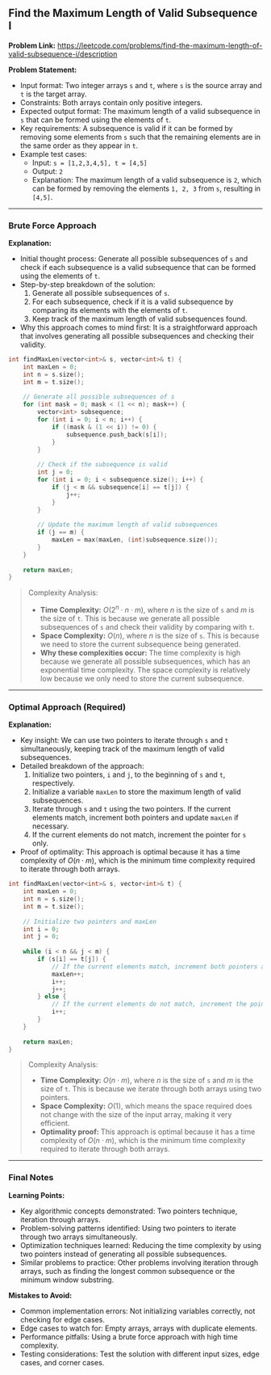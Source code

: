 ## Find the Maximum Length of Valid Subsequence I
**Problem Link:** https://leetcode.com/problems/find-the-maximum-length-of-valid-subsequence-i/description

**Problem Statement:**
- Input format: Two integer arrays `s` and `t`, where `s` is the source array and `t` is the target array.
- Constraints: Both arrays contain only positive integers.
- Expected output format: The maximum length of a valid subsequence in `s` that can be formed using the elements of `t`.
- Key requirements: A subsequence is valid if it can be formed by removing some elements from `s` such that the remaining elements are in the same order as they appear in `t`.
- Example test cases:
  - Input: `s = [1,2,3,4,5], t = [4,5]`
  - Output: `2`
  - Explanation: The maximum length of a valid subsequence is `2`, which can be formed by removing the elements `1, 2, 3` from `s`, resulting in `[4,5]`.

---

### Brute Force Approach

**Explanation:**
- Initial thought process: Generate all possible subsequences of `s` and check if each subsequence is a valid subsequence that can be formed using the elements of `t`.
- Step-by-step breakdown of the solution:
  1. Generate all possible subsequences of `s`.
  2. For each subsequence, check if it is a valid subsequence by comparing its elements with the elements of `t`.
  3. Keep track of the maximum length of valid subsequences found.
- Why this approach comes to mind first: It is a straightforward approach that involves generating all possible subsequences and checking their validity.

```cpp
int findMaxLen(vector<int>& s, vector<int>& t) {
    int maxLen = 0;
    int n = s.size();
    int m = t.size();
    
    // Generate all possible subsequences of s
    for (int mask = 0; mask < (1 << n); mask++) {
        vector<int> subsequence;
        for (int i = 0; i < n; i++) {
            if ((mask & (1 << i)) != 0) {
                subsequence.push_back(s[i]);
            }
        }
        
        // Check if the subsequence is valid
        int j = 0;
        for (int i = 0; i < subsequence.size(); i++) {
            if (j < m && subsequence[i] == t[j]) {
                j++;
            }
        }
        
        // Update the maximum length of valid subsequences
        if (j == m) {
            maxLen = max(maxLen, (int)subsequence.size());
        }
    }
    
    return maxLen;
}
```

> Complexity Analysis:
> - **Time Complexity:** $O(2^n \cdot n \cdot m)$, where $n$ is the size of `s` and $m$ is the size of `t`. This is because we generate all possible subsequences of `s` and check their validity by comparing with `t`.
> - **Space Complexity:** $O(n)$, where $n$ is the size of `s`. This is because we need to store the current subsequence being generated.
> - **Why these complexities occur:** The time complexity is high because we generate all possible subsequences, which has an exponential time complexity. The space complexity is relatively low because we only need to store the current subsequence.

---

### Optimal Approach (Required)

**Explanation:**
- Key insight: We can use two pointers to iterate through `s` and `t` simultaneously, keeping track of the maximum length of valid subsequences.
- Detailed breakdown of the approach:
  1. Initialize two pointers, `i` and `j`, to the beginning of `s` and `t`, respectively.
  2. Initialize a variable `maxLen` to store the maximum length of valid subsequences.
  3. Iterate through `s` and `t` using the two pointers. If the current elements match, increment both pointers and update `maxLen` if necessary.
  4. If the current elements do not match, increment the pointer for `s` only.
- Proof of optimality: This approach is optimal because it has a time complexity of $O(n \cdot m)$, which is the minimum time complexity required to iterate through both arrays.

```cpp
int findMaxLen(vector<int>& s, vector<int>& t) {
    int maxLen = 0;
    int n = s.size();
    int m = t.size();
    
    // Initialize two pointers and maxLen
    int i = 0;
    int j = 0;
    
    while (i < n && j < m) {
        if (s[i] == t[j]) {
            // If the current elements match, increment both pointers and update maxLen
            maxLen++;
            i++;
            j++;
        } else {
            // If the current elements do not match, increment the pointer for s only
            i++;
        }
    }
    
    return maxLen;
}
```

> Complexity Analysis:
> - **Time Complexity:** $O(n \cdot m)$, where $n$ is the size of `s` and $m$ is the size of `t`. This is because we iterate through both arrays using two pointers.
> - **Space Complexity:** $O(1)$, which means the space required does not change with the size of the input array, making it very efficient.
> - **Optimality proof:** This approach is optimal because it has a time complexity of $O(n \cdot m)$, which is the minimum time complexity required to iterate through both arrays.

---

### Final Notes

**Learning Points:**
- Key algorithmic concepts demonstrated: Two pointers technique, iteration through arrays.
- Problem-solving patterns identified: Using two pointers to iterate through two arrays simultaneously.
- Optimization techniques learned: Reducing the time complexity by using two pointers instead of generating all possible subsequences.
- Similar problems to practice: Other problems involving iteration through arrays, such as finding the longest common subsequence or the minimum window substring.

**Mistakes to Avoid:**
- Common implementation errors: Not initializing variables correctly, not checking for edge cases.
- Edge cases to watch for: Empty arrays, arrays with duplicate elements.
- Performance pitfalls: Using a brute force approach with high time complexity.
- Testing considerations: Test the solution with different input sizes, edge cases, and corner cases.